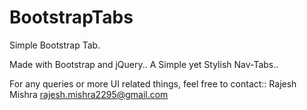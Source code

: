 # BootstrapTabs
Simple Bootstrap Tab. 

Made with Bootstrap and jQuery.. A Simple yet Stylish Nav-Tabs..


For any queries or more UI related things, feel free to contact::
Rajesh Mishra
rajesh.mishra2295@gmail.com 
